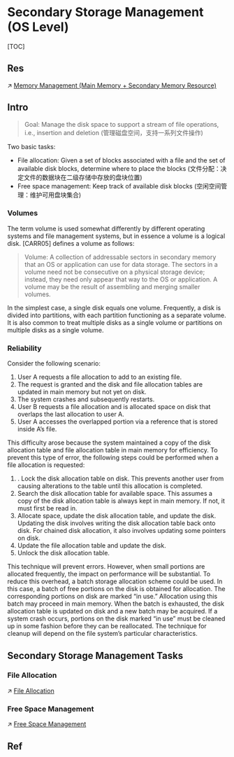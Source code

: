 # Secondary Storage Management (OS Level)

[TOC]



## Res
↗ [Memory Management (Main Memory + Secondary Memory Resource)](../../../../Memory%20Management%20(Main%20Memory%20+%20Secondary%20Memory%20Resource)/Memory%20Management%20(Main%20Memory%20+%20Secondary%20Memory%20Resource).md)



## Intro
> Goal: Manage the disk space to support a stream of file operations, i.e., insertion and deletion (管理磁盘空间，支持一系列文件操作)

Two basic tasks:
- File allocation: Given a set of blocks associated with a file and the set of available disk blocks, determine where to place the blocks (文件分配：决定文件的数据块在二级存储中存放的盘块位置)
- Free space management: Keep track of available disk blocks (空闲空间管理：维护可用盘块集合)

### Volumes
The term volume is used somewhat differently by different operating systems and file management systems, but in essence a volume is a logical disk. [CARR05] defines a volume as follows:

> Volume: A collection of addressable sectors in secondary memory that an OS or application can use for data storage. The sectors in a volume need not be consecutive on a physical storage device; instead, they need only appear that way to the OS or application. A volume may be the result of assembling and merging smaller volumes.

In the simplest case, a single disk equals one volume. Frequently, a disk is divided into partitions, with each partition functioning as a separate volume. It is also common to treat multiple disks as a single volume or partitions on multiple disks as a single volume.


### Reliability
Consider the following scenario:
1. User A requests a file allocation to add to an existing file.
2. The request is granted and the disk and file allocation tables are updated in main memory but not yet on disk.
3. The system crashes and subsequently restarts.
4. User B requests a file allocation and is allocated space on disk that overlaps the last allocation to user A.
5. User A accesses the overlapped portion via a reference that is stored inside A’s file. 

This difficulty arose because the system maintained a copy of the disk allocation table and file allocation table in main memory for efficiency. To prevent this type of error, the following steps could be performed when a file allocation is requested:
1. . Lock the disk allocation table on disk. This prevents another user from causing alterations to the table until this allocation is completed.
2. Search the disk allocation table for available space. This assumes a copy of the disk allocation table is always kept in main memory. If not, it must first be read in.
3. Allocate space, update the disk allocation table, and update the disk. Updating the disk involves writing the disk allocation table back onto disk. For chained disk allocation, it also involves updating some pointers on disk.
4. Update the file allocation table and update the disk.
5. Unlock the disk allocation table.

This technique will prevent errors. However, when small portions are allocated frequently, the impact on performance will be substantial. To reduce this overhead, a batch storage allocation scheme could be used. In this case, a batch of free portions on the disk is obtained for allocation. The corresponding portions on disk are marked “in use.” Allocation using this batch may proceed in main memory. When the batch is exhausted, the disk allocation table is updated on disk and a new batch may be acquired. If a system crash occurs, portions on the disk marked “in use” must be cleaned up in some fashion before they can be reallocated. The technique for cleanup will depend on the file system’s particular characteristics.



## Secondary Storage Management Tasks 
### File Allocation
↗ [File Allocation](File%20Allocation.md)

### Free Space Management
↗ [Free Space Management](Free%20Space%20Management.md)







## Ref

